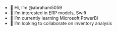 - 👋 Hi, I’m @abraham5059
- 👀 I’m interested in ERP models, Swift
- 🌱 I’m currently learning Microsoft PowerBI
- 💞️ I’m looking to collaborate on inventory analysis
  

<!---
abraham5059/abraham5059 is a ✨ special ✨ repository because its `README.md` (this file) appears on your GitHub profile.
You can click the Preview link to take a look at your changes.
--->
